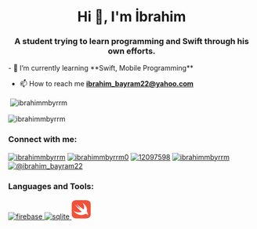 <h1 align="center">Hi 👋, I'm İbrahim</h1>
<h3 align="center">A student trying to learn programming and Swift through his own efforts.</h3>
- 🌱 I’m currently learning **Swift, Mobile Programming**

- 📫 How to reach me **ibrahim_bayram22@yahoo.com**
<p>&nbsp;<img align="center" src="https://github-readme-stats.vercel.app/api?username=ibrahimmbyrrm&show_icons=true&locale=en" alt="ibrahimmbyrrm" /></p>

<p><img align="center" src="https://github-readme-streak-stats.herokuapp.com/?user=ibrahimmbyrrm&" alt="ibrahimmbyrrm" /></p>



<h3 align="left">Connect with me:</h3>
<p align="left">
<a href="https://twitter.com/ibrahimmbyrrm" target="blank"><img align="center" src="https://raw.githubusercontent.com/rahuldkjain/github-profile-readme-generator/master/src/images/icons/Social/twitter.svg" alt="ibrahimmbyrrm" height="30" width="40" /></a>
<a href="https://linkedin.com/in/ibrahimmbyrrm0" target="blank"><img align="center" src="https://raw.githubusercontent.com/rahuldkjain/github-profile-readme-generator/master/src/images/icons/Social/linked-in-alt.svg" alt="ibrahimmbyrrm0" height="30" width="40" /></a>
<a href="https://stackoverflow.com/users/12097598" target="blank"><img align="center" src="https://raw.githubusercontent.com/rahuldkjain/github-profile-readme-generator/master/src/images/icons/Social/stack-overflow.svg" alt="12097598" height="30" width="40" /></a>
<a href="https://instagram.com/ibrahimmbyrrm" target="blank"><img align="center" src="https://raw.githubusercontent.com/rahuldkjain/github-profile-readme-generator/master/src/images/icons/Social/instagram.svg" alt="ibrahimmbyrrm" height="30" width="40" /></a>
<a href="https://medium.com/@ibrahim_bayram22" target="blank"><img align="center" src="https://raw.githubusercontent.com/rahuldkjain/github-profile-readme-generator/master/src/images/icons/Social/medium.svg" alt="@ibrahim_bayram22" height="30" width="40" /></a>
</p>

<h3 align="left">Languages and Tools:</h3>
<p align="left"> <a href="https://firebase.google.com/" target="_blank" rel="noreferrer"> <img src="https://www.vectorlogo.zone/logos/firebase/firebase-icon.svg" alt="firebase" width="40" height="40"/> </a> <a href="https://www.sqlite.org/" target="_blank" rel="noreferrer"> <img src="https://www.vectorlogo.zone/logos/sqlite/sqlite-icon.svg" alt="sqlite" width="40" height="40"/> </a> <a href="https://developer.apple.com/swift/" target="_blank" rel="noreferrer"> <img src="https://raw.githubusercontent.com/devicons/devicon/master/icons/swift/swift-original.svg" alt="swift" width="40" height="40"/> </a> </p>

